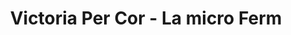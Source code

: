 ---
title: "Victoria Per Cor - La micro Ferm"
url: /saint-sauveur-de-cruzieres/victoria-per-cor-la-micro-ferm/
shop: agraire
---